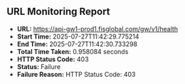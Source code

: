 ## URL Monitoring Report

- **URL:** https://api-gw1-prod1.fisglobal.com/gw/v1/health
- **Start Time:** 2025-07-27T11:42:29.775214
- **End Time:** 2025-07-27T11:42:30.733298
- **Total Time Taken:** 0.958084 seconds
- **HTTP Status Code:** 403
- **Status:** Failure
- **Failure Reason:** HTTP Status Code: 403
